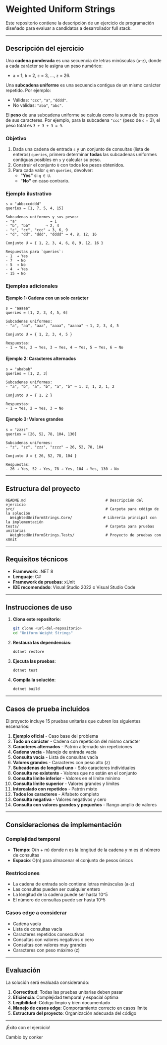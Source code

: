 # Weighted Uniform Strings

Este repositorio contiene la descripción de un ejercicio de programación diseñado para evaluar a candidatos a desarrollador full stack.

---

## Descripción del ejercicio

Una **cadena ponderada** es una secuencia de letras minúsculas (`a`–`z`), donde a cada carácter se le asigna un peso numérico:

- `a` = 1, `b` = 2, `c` = 3, …, `z` = 26.

Una **subcadena uniforme** es una secuencia contigua de un mismo carácter repetido. Por ejemplo:

- Válidas: `"ccc"`, `"a"`, `"dddd"`.
- No válidas: `"aba"`, `"abc"`.

El **peso** de una subcadena uniforme se calcula como la suma de los pesos de sus caracteres. Por ejemplo, para la subcadena `"ccc"` (peso de `c` = 3), el peso total es `3 + 3 + 3 = 9`.

### Objetivo

1. Dada una cadena de entrada `s` y un conjunto de consultas (lista de enteros) `queries`, primero determinar **todas** las subcadenas uniformes contiguas posibles en `s` y calcular su peso.
2. Construir el conjunto `U` con todos los pesos obtenidos.
3. Para cada valor `q` en `queries`, devolver:
   - **"Yes"** si `q ∈ U`.
   - **"No"** en caso contrario.

### Ejemplo ilustrativo

```text
s = "abbcccdddd"
queries = [1, 7, 5, 4, 15]

Subcadenas uniformes y sus pesos:
- "a"               → 1
- "b", "bb"       → 2, 4
- "c", "cc", "ccc" → 3, 6, 9
- "d", "dd", "ddd", "dddd" → 4, 8, 12, 16

Conjunto U = { 1, 2, 3, 4, 6, 8, 9, 12, 16 }

Respuestas para `queries`:
- 1  → Yes
- 7  → No
- 5  → No
- 4  → Yes
- 15 → No
```

### Ejemplos adicionales

#### Ejemplo 1: Cadena con un solo carácter
```text
s = "aaaaa"
queries = [1, 2, 3, 4, 5, 6]

Subcadenas uniformes:
- "a", "aa", "aaa", "aaaa", "aaaaa" → 1, 2, 3, 4, 5

Conjunto U = { 1, 2, 3, 4, 5 }

Respuestas:
- 1 → Yes, 2 → Yes, 3 → Yes, 4 → Yes, 5 → Yes, 6 → No
```

#### Ejemplo 2: Caracteres alternados
```text
s = "ababab"
queries = [1, 2, 3]

Subcadenas uniformes:
- "a", "b", "a", "b", "a", "b" → 1, 2, 1, 2, 1, 2

Conjunto U = { 1, 2 }

Respuestas:
- 1 → Yes, 2 → Yes, 3 → No
```

#### Ejemplo 3: Valores grandes
```text
s = "zzzz"
queries = [26, 52, 78, 104, 130]

Subcadenas uniformes:
- "z", "zz", "zzz", "zzzz" → 26, 52, 78, 104

Conjunto U = { 26, 52, 78, 104 }

Respuestas:
- 26 → Yes, 52 → Yes, 78 → Yes, 104 → Yes, 130 → No
```

---

## Estructura del proyecto

```plaintext
README.md                                    # Descripción del ejercicio
src/                                         # Carpeta para código de la solución
  WeightedUniformStrings.Core/              # Librería principal con la implementación
tests/                                       # Carpeta para pruebas unitarias
  WeightedUniformStrings.Tests/              # Proyecto de pruebas con xUnit
```

---

## Requisitos técnicos

- **Framework**: .NET 8
- **Lenguaje**: C#
- **Framework de pruebas**: xUnit
- **IDE recomendado**: Visual Studio 2022 o Visual Studio Code

---

## Instrucciones de uso

1. **Clona este repositorio**:
   ```bash
   git clone <url-del-repositorio>
   cd "Uniform Weight Strings"
   ```

2. **Restaura las dependencias**:
   ```bash
   dotnet restore
   ```

3. **Ejecuta las pruebas**:
   ```bash
   dotnet test
   ```

4. **Compila la solución**:
   ```bash
   dotnet build
   ```

---

## Casos de prueba incluidos

El proyecto incluye 15 pruebas unitarias que cubren los siguientes escenarios:

1. **Ejemplo oficial** - Caso base del problema
2. **Todo un carácter** - Cadena con repetición del mismo carácter
3. **Caracteres alternados** - Patrón alternado sin repeticiones
4. **Cadena vacía** - Manejo de entrada vacía
5. **Consulta vacía** - Lista de consultas vacía
6. **Valores grandes** - Caracteres con peso alto (z)
7. **Subcadenas de longitud uno** - Solo caracteres individuales
8. **Consulta no existente** - Valores que no están en el conjunto
9. **Consulta límite inferior** - Valores en el límite mínimo
10. **Consulta límite superior** - Valores grandes y límites
11. **Intercalado con repetidos** - Patrón mixto
12. **Todos los caracteres** - Alfabeto completo
13. **Consulta negativa** - Valores negativos y cero
14. **Consulta con valores grandes y pequeños** - Rango amplio de valores

---

## Consideraciones de implementación

### Complejidad temporal
- **Tiempo**: O(n + m) donde n es la longitud de la cadena y m es el número de consultas
- **Espacio**: O(n) para almacenar el conjunto de pesos únicos

### Restricciones
- La cadena de entrada solo contiene letras minúsculas (a-z)
- Las consultas pueden ser cualquier entero
- La longitud de la cadena puede ser hasta 10^5
- El número de consultas puede ser hasta 10^5

### Casos edge a considerar
- Cadena vacía
- Lista de consultas vacía
- Caracteres repetidos consecutivos
- Consultas con valores negativos o cero
- Consultas con valores muy grandes
- Caracteres con peso máximo (z)

---

## Evaluación

La solución será evaluada considerando:

1. **Correctitud**: Todas las pruebas unitarias deben pasar
2. **Eficiencia**: Complejidad temporal y espacial óptima
3. **Legibilidad**: Código limpio y bien documentado
4. **Manejo de casos edge**: Comportamiento correcto en casos límite
5. **Estructura del proyecto**: Organización adecuada del código

---

¡Éxito con el ejercicio!

Cambio by conker